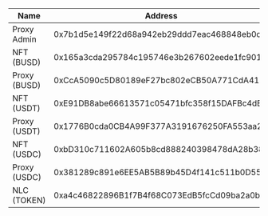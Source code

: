 | Name  | Address |
|---|---|
| Proxy Admin  | 0x7b1d5e149f22d68a942eb29ddd7eac468848eb0c  |
| NFT (BUSD)  |  0x165a3cda295784c195746e3b267602eede1fc901 |
| Proxy (BUSD)  | 0xCcA5090c5D80189eF27bc802eCB50A771CdA41Fc  |
| NFT (USDT)  |  0xE91DB8abe66613571c05471bfc358f15DAFBc4dB |
| Proxy (USDT)  |  0x1776B0cda0CB4A99F377A3191676250FA553aa2A |
| NFT (USDC)  |  0xbD310c711602A605b8cd888240398478dA28b387 |
| Proxy (USDC)  |  0x381289c891e6EE5AB5B89b45D4f141c511b0D559 |
| NLC (TOKEN) |   0xa4c46822896B1f7B4f68C073EdB5fcCd09ba2a0b |
